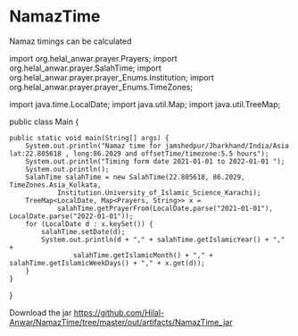 # NamazTime
Namaz timings can be calculated







import org.helal_anwar.prayer.Prayers;
import org.helal_anwar.prayer.SalahTime;
import org.helal_anwar.prayer.prayer_Enums.Institution;
import org.helal_anwar.prayer.prayer_Enums.TimeZones;

import java.time.LocalDate;
import java.util.Map;
import java.util.TreeMap;

public class Main {

    public static void main(String[] args) {
        System.out.println("Namaz time for jamshedpur/Jharkhand/India/Asia lat:22.805618 , long:86.2029 and offsetTime/timezone:5.5 hours");
        System.out.println("Timing form date 2021-01-01 to 2022-01-01 ");
        System.out.println();
        SalahTime salahTime = new SalahTime(22.805618, 86.2029, TimeZones.Asia_Kolkata,
                Institution.University_of_Islamic_Science_Karachi);
        TreeMap<LocalDate, Map<Prayers, String>> x =
                salahTime.getPrayerFrom(LocalDate.parse("2021-01-01"), LocalDate.parse("2022-01-01"));
        for (LocalDate d : x.keySet()) {
            salahTime.setDate(d);
            System.out.println(d + "," + salahTime.getIslamicYear() + "," +
                    salahTime.getIslamicMonth() + "," + salahTime.getIslamicWeekDays() + "," + x.get(d));
        }
    }
}



Download the jar https://github.com/Hilal-Anwar/NamazTime/tree/master/out/artifacts/NamazTime_jar
